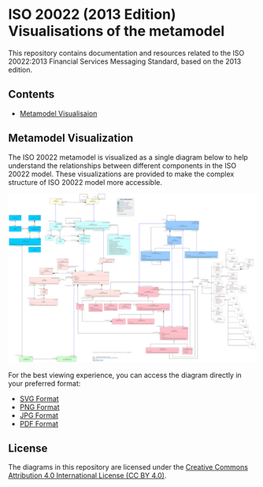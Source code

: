 # ISO 20022 (2013 Edition) Visualisations of the metamodel

This repository contains documentation and resources related to the ISO 20022:2013 Financial Services Messaging Standard, based on the 2013 edition.

## Contents

- [Metamodel Visualisaion](docs/metamodel/metamodel.md)

## Metamodel Visualization

The ISO 20022 metamodel is visualized as a single diagram below to help understand the relationships between different components in the ISO 20022 model. These visualizations are provided to make the complex structure of ISO 20022 model more accessible.

![ISO 20022 Metamodel](./docs/metamodel/images/ISO20022_2013-metamodel-visualisation.svg)

For the best viewing experience, you can access the diagram directly in your preferred format:
- [SVG Format](./docs/metamodel/images/ISO20022_2013-metamodel-visualisation.svg)
- [PNG Format](./docs/metamodel/images/ISO20022_2013-metamodel-visualisation.png)
- [JPG Format](./docs/metamodel/images/ISO20022_2013-metamodel-visualisation.jpg)
- [PDF Format](./docs/metamodel/images/ISO20022_2013-metamodel-visualisation.pdf)

## License

The diagrams in this repository are licensed under the [Creative Commons Attribution 4.0 International License (CC BY 4.0)](https://creativecommons.org/licenses/by/4.0/).
